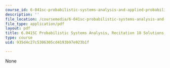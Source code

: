 ```yaml
---
course_id: 6-041sc-probabilistic-systems-analysis-and-applied-probability-fall-2013
description: ''
file_location: /coursemedia/6-041sc-probabilistic-systems-analysis-and-applied-probability-fall-2013/935d4c27c5306305cd4193b97e923b1f_MIT6_041SCF13_rec18_sol.pdf
file_type: application/pdf
layout: pdf
title: 6.041SC Probabilistic Systems Analysis, Recitation 18 Solutions
type: course
uid: 935d4c27c5306305cd4193b97e923b1f

---
```

None